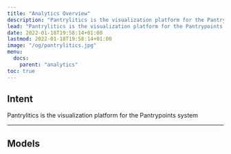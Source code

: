 ```yaml
---
title: "Analytics Overview"
description: "Pantrylitics is the visualization platform for the Pantrypoints system"
lead: "Pantrylitics is the visualization platform for the Pantrypoints system"
date: 2022-01-18T19:58:14+01:00
lastmod: 2022-01-18T19:58:14+01:00
image: "/og/pantrylitics.jpg"
menu:
  docs:
    parent: "analytics"    
toc: true
---
```



## Intent

Pantrylitics is the visualization platform for the Pantrypoints system


---

## Models

